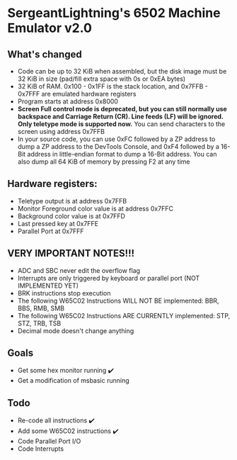 # SergeantLightning's 6502 Machine Emulator v2.0

## What's changed

- Code can be up to 32 KiB when assembled, but the disk image must be 32 KiB in size (pad/fill extra space with 0s or 0xEA bytes)
- 32 KiB of RAM. 0x100 - 0x1FF is the stack location, and 0x7FFB - 0x7FFF are emulated hardware registers
- Program starts at address 0x8000
- **Screen Full control mode is deprecated, but you can still normally use backspace and Carriage Return (CR). Line feeds (LF) will be ignored. Only teletype mode is supported now.** You can send characters to the screen using address 0x7FFB
- In your source code, you can use 0xFC followed by a ZP address to dump a ZP address to the DevTools Console, and 0xF4 followed by a 16-Bit address in little-endian format to dump a 16-Bit address. You can also dump all 64 KiB of memory by pressing F2 at any time

## Hardware registers:

- Teletype output is at address 0x7FFB
- Monitor Foreground color value is at address 0x7FFC
- Background color value is at 0x7FFD
- Last pressed key at 0x7FFE
- Parallel Port at 0x7FFF

## VERY IMPORTANT NOTES!!!

- ADC and SBC never edit the overflow flag
- Interrupts are only triggered by keyboard or parallel port (NOT IMPLEMENTED YET)
- BRK instructions stop execution
- The following W65C02 Instructions WILL NOT BE implemented: BBR, BBS, RMB, SMB
- The following W65C02 Instructions ARE CURRENTLY implemented: STP, STZ, TRB, TSB
- Decimal mode doesn't change anything

## Goals

- Get some hex monitor running ✔️
- Get a modification of msbasic running

## Todo
- Re-code all instructions ✔️
- Add some W65C02 instructions ✔️
- Code Parallel Port I/O
- Code Interrupts
